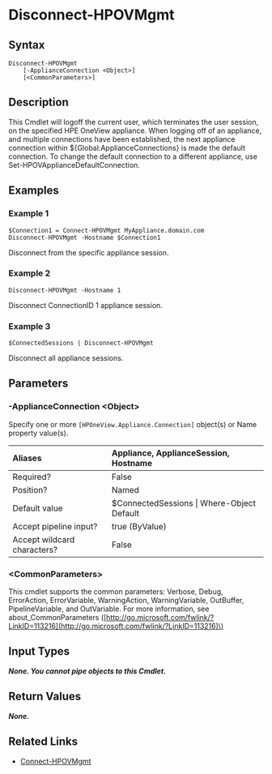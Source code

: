 ﻿---
description: Logoff from the appliance.
---

# Disconnect-HPOVMgmt

## Syntax

```text
Disconnect-HPOVMgmt
    [-ApplianceConnection <Object>]
    [<CommonParameters>]
```

## Description

This Cmdlet will logoff the current user, which terminates the user session, on the specified HPE OneView appliance.  When logging off of an appliance, and multiple connections have been established, the next appliance connection within ${Global:ApplianceConnections} is made the default connection.  To change the default connection to a different appliance, use Set-HPOVApplianceDefaultConnection.

## Examples

###  Example 1 

```text
$Connection1 = Connect-HPOVMgmt MyAppliance.domain.com
Disconnect-HPOVMgmt -Hostname $Connection1
```

Disconnect from the specific appliance session.

###  Example 2 

```text
Disconnect-HPOVMgmt -Hostname 1
```

Disconnect ConnectionID 1 appliance session.

###  Example 3 

```text
$ConnectedSessions | Disconnect-HPOVMgmt
```

Disconnect all appliance sessions.

## Parameters

### -ApplianceConnection &lt;Object&gt;

Specify one or more `[HPOneView.Appliance.Connection]` object(s) or Name property value(s).

| Aliases | Appliance, ApplianceSession, Hostname |
| :--- | :--- |
| Required? | False |
| Position? | Named |
| Default value | $ConnectedSessions &vert; Where-Object Default |
| Accept pipeline input? | true (ByValue) |
| Accept wildcard characters? | False |

### &lt;CommonParameters&gt;

This cmdlet supports the common parameters: Verbose, Debug, ErrorAction, ErrorVariable, WarningAction, WarningVariable, OutBuffer, PipelineVariable, and OutVariable. For more information, see about\_CommonParameters \([http://go.microsoft.com/fwlink/?LinkID=113216](http://go.microsoft.com/fwlink/?LinkID=113216)\)

## Input Types

_**None. You cannot pipe objects to this Cmdlet.**_

## Return Values

_**None.**_



## Related Links

* [Connect-HPOVMgmt](connect-hpovmgmt.md)
